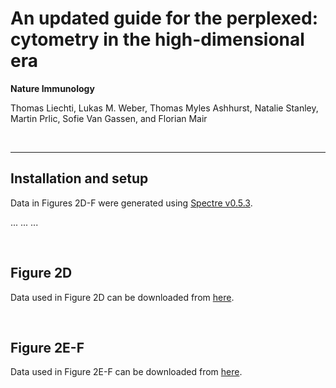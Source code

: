 # An updated guide for the perplexed: cytometry in the high-dimensional era 

**Nature Immunology**

Thomas Liechti, Lukas M. Weber, Thomas Myles Ashhurst, Natalie Stanley, Martin Prlic, Sofie Van Gassen, and Florian Mair

<br/>

---

## Installation and setup

Data in Figures 2D-F were generated using [Spectre v0.5.3](). 

...
...
...

<br/>

## Figure 2D

Data used in Figure 2D can be downloaded from [here]().

<br/>

## Figure 2E-F

Data used in Figure 2E-F can be downloaded from [here]().

